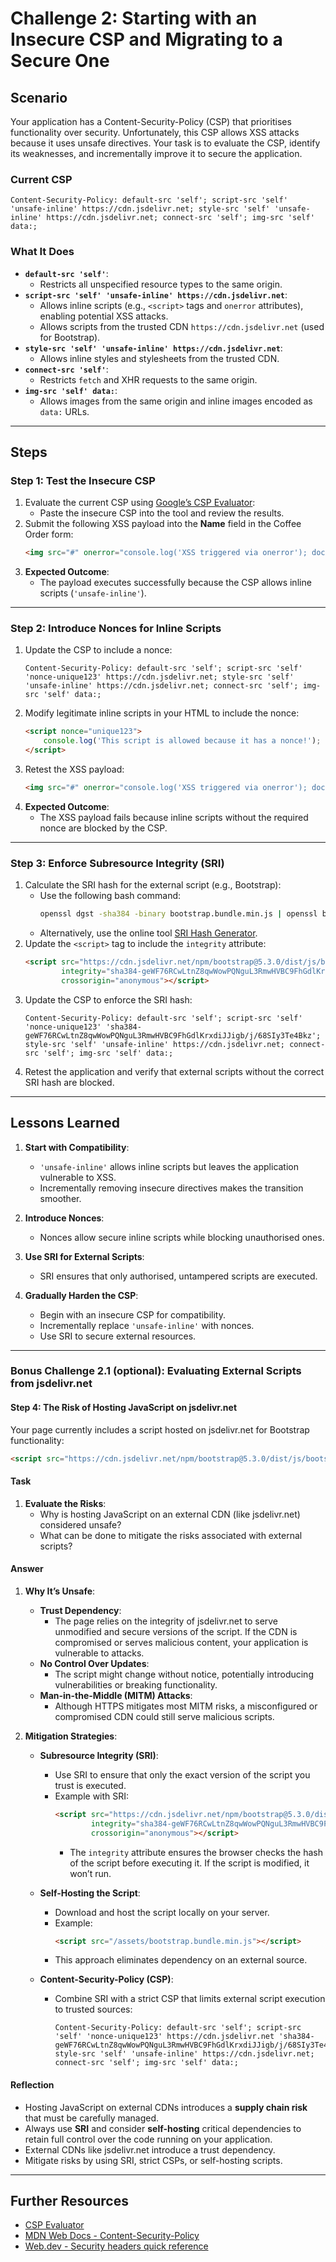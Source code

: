 # Challenge 2: Starting with an Insecure CSP and Migrating to a Secure One

## Scenario
Your application has a Content-Security-Policy (CSP) that prioritises functionality over security. Unfortunately, this CSP allows XSS attacks because it uses unsafe directives. Your task is to evaluate the CSP, identify its weaknesses, and incrementally improve it to secure the application.

### Current CSP
```http
Content-Security-Policy: default-src 'self'; script-src 'self' 'unsafe-inline' https://cdn.jsdelivr.net; style-src 'self' 'unsafe-inline' https://cdn.jsdelivr.net; connect-src 'self'; img-src 'self' data:;
```

### What It Does
- **`default-src 'self'`**:
  - Restricts all unspecified resource types to the same origin.
- **`script-src 'self' 'unsafe-inline' https://cdn.jsdelivr.net`**:
  - Allows inline scripts (e.g., `<script>` tags and `onerror` attributes), enabling potential XSS attacks.
  - Allows scripts from the trusted CDN `https://cdn.jsdelivr.net` (used for Bootstrap).
- **`style-src 'self' 'unsafe-inline' https://cdn.jsdelivr.net`**:
  - Allows inline styles and stylesheets from the trusted CDN.
- **`connect-src 'self'`**:
  - Restricts `fetch` and XHR requests to the same origin.
- **`img-src 'self' data:`**:
  - Allows images from the same origin and inline images encoded as `data:` URLs.

---

## Steps

### Step 1: Test the Insecure CSP
1. Evaluate the current CSP using [Google’s CSP Evaluator](https://csp-evaluator.withgoogle.com/):
   - Paste the insecure CSP into the tool and review the results.
2. Submit the following XSS payload into the **Name** field in the Coffee Order form:
   ```html
   <img src="#" onerror="console.log('XSS triggered via onerror'); document.body.style.backgroundColor = 'orange';" alt="XSS1">
   ```
3. **Expected Outcome**:
   - The payload executes successfully because the CSP allows inline scripts (`'unsafe-inline'`).

---

### Step 2: Introduce Nonces for Inline Scripts
1. Update the CSP to include a nonce:
   ```http
   Content-Security-Policy: default-src 'self'; script-src 'self' 'nonce-unique123' https://cdn.jsdelivr.net; style-src 'self' 'unsafe-inline' https://cdn.jsdelivr.net; connect-src 'self'; img-src 'self' data:;
   ```
2. Modify legitimate inline scripts in your HTML to include the nonce:
   ```html
   <script nonce="unique123">
       console.log('This script is allowed because it has a nonce!');
   </script>
   ```
3. Retest the XSS payload:
   ```html
   <img src="#" onerror="console.log('XSS triggered via onerror'); document.body.style.backgroundColor = 'orange';" alt="XSS1">
   ```
4. **Expected Outcome**:
   - The XSS payload fails because inline scripts without the required nonce are blocked by the CSP.

---

### Step 3: Enforce Subresource Integrity (SRI)
1. Calculate the SRI hash for the external script (e.g., Bootstrap):
   - Use the following bash command:
     ```bash
     openssl dgst -sha384 -binary bootstrap.bundle.min.js | openssl base64 -A
     ```
   - Alternatively, use the online tool [SRI Hash Generator](https://www.srihash.org/).
2. Update the `<script>` tag to include the `integrity` attribute:
   ```html
   <script src="https://cdn.jsdelivr.net/npm/bootstrap@5.3.0/dist/js/bootstrap.bundle.min.js" 
           integrity="sha384-geWF76RCwLtnZ8qwWowPQNguL3RmwHVBC9FhGdlKrxdiJJigb/j/68SIy3Te4Bkz" 
           crossorigin="anonymous"></script>
   ```
3. Update the CSP to enforce the SRI hash:
   ```http
   Content-Security-Policy: default-src 'self'; script-src 'self' 'nonce-unique123' 'sha384-geWF76RCwLtnZ8qwWowPQNguL3RmwHVBC9FhGdlKrxdiJJigb/j/68SIy3Te4Bkz'; style-src 'self' 'unsafe-inline' https://cdn.jsdelivr.net; connect-src 'self'; img-src 'self' data:;
   ```
4. Retest the application and verify that external scripts without the correct SRI hash are blocked.

---

## Lessons Learned
1. **Start with Compatibility**:
   - `'unsafe-inline'` allows inline scripts but leaves the application vulnerable to XSS.
   - Incrementally removing insecure directives makes the transition smoother.

2. **Introduce Nonces**:
   - Nonces allow secure inline scripts while blocking unauthorised ones.

3. **Use SRI for External Scripts**:
   - SRI ensures that only authorised, untampered scripts are executed.

4. **Gradually Harden the CSP**:
   - Begin with an insecure CSP for compatibility.
   - Incrementally replace `'unsafe-inline'` with nonces.
   - Use SRI to secure external resources.

---

### Bonus Challenge 2.1 (optional): Evaluating External Scripts from jsdelivr.net

#### Step 4: The Risk of Hosting JavaScript on jsdelivr.net

Your page currently includes a script hosted on jsdelivr.net for Bootstrap functionality:

```html
<script src="https://cdn.jsdelivr.net/npm/bootstrap@5.3.0/dist/js/bootstrap.bundle.min.js"></script>
```

#### Task
1. **Evaluate the Risks**:
   - Why is hosting JavaScript on an external CDN (like jsdelivr.net) considered unsafe?
   - What can be done to mitigate the risks associated with external scripts?

#### Answer
1. **Why It’s Unsafe**:
   - **Trust Dependency**:
     - The page relies on the integrity of jsdelivr.net to serve unmodified and secure versions of the script. If the CDN is compromised or serves malicious content, your application is vulnerable to attacks.
   - **No Control Over Updates**:
     - The script might change without notice, potentially introducing vulnerabilities or breaking functionality.
   - **Man-in-the-Middle (MITM) Attacks**:
     - Although HTTPS mitigates most MITM risks, a misconfigured or compromised CDN could still serve malicious scripts.

2. **Mitigation Strategies**:
   - **Subresource Integrity (SRI)**:
     - Use SRI to ensure that only the exact version of the script you trust is executed.
     - Example with SRI:
       ```html
       <script src="https://cdn.jsdelivr.net/npm/bootstrap@5.3.0/dist/js/bootstrap.bundle.min.js" 
               integrity="sha384-geWF76RCwLtnZ8qwWowPQNguL3RmwHVBC9FhGdlKrxdiJJigb/j/68SIy3Te4Bkz" 
               crossorigin="anonymous"></script>
       ```
       - The `integrity` attribute ensures the browser checks the hash of the script before executing it. If the script is modified, it won’t run.

   - **Self-Hosting the Script**:
     - Download and host the script locally on your server.
     - Example:
       ```html
       <script src="/assets/bootstrap.bundle.min.js"></script>
       ```
     - This approach eliminates dependency on an external source.

   - **Content-Security-Policy (CSP)**:
     - Combine SRI with a strict CSP that limits external script execution to trusted sources:
       ```http
       Content-Security-Policy: default-src 'self'; script-src 'self' 'nonce-unique123' https://cdn.jsdelivr.net 'sha384-geWF76RCwLtnZ8qwWowPQNguL3RmwHVBC9FhGdlKrxdiJJigb/j/68SIy3Te4Bkz'; style-src 'self' 'unsafe-inline' https://cdn.jsdelivr.net; connect-src 'self'; img-src 'self' data:;
       ```

#### Reflection
- Hosting JavaScript on external CDNs introduces a **supply chain risk** that must be carefully managed.
- Always use **SRI** and consider **self-hosting** critical dependencies to retain full control over the code running on your application.
- External CDNs like jsdelivr.net introduce a trust dependency.
- Mitigate risks by using SRI, strict CSPs, or self-hosting scripts.

---

## Further Resources
- [CSP Evaluator](https://csp-evaluator.withgoogle.com/)
- [MDN Web Docs - Content-Security-Policy](https://developer.mozilla.org/en-US/docs/Web/HTTP/Headers/Content-Security-Policy)
- [Web.dev - Security headers quick reference](https://web.dev/articles/security-headers#csp)
